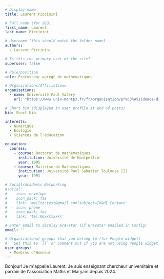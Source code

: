 ```yaml
---
# Display name
title: Laurent Piccinini

# Full name (for SEO)
first_name: Laurent
last_name: Piccinini

# Username (this should match the folder name)
authors:
  - Laurent Piccinini

# Is this the primary user of the site?
superuser: false

# Role/position
role: Professeur agrégé de mathématiques

# Organizations/Affiliations
organizations:
  - name: Université Paul Valéry
    url: "https://www.univ-montp3.fr/fr/organisation/pr%C3%A9sidence-direction-générale-des-services"

# Short bio (displayed in user profile at end of posts)
bio: Short bio.

interests:
  - Numérique
  - Écologie
  - Sciences de l'éducation

education:
  courses:
    - course: Doctorat de mathématiques
      institution: Université de Montpellier
      year: 1995
    - course: Maitrise de Mathématiques
      institution: Université Paul Sabatier Toulouse III
      year: 1991

# Social/Academic Networking
#social:
#  - icon: envelope
#    icon_pack: fas
#    link: 'mailto:test@gmail.com?subject=[M&M] Contact'
#  - icon: phone
#    icon_pack: fas
#    link: 'tel:06xxxxxxxx'

# Enter email to display Gravatar (if Gravatar enabled in Config)
email: ''

# Organizational groups that you belong to (for People widget)
#   Set this to `[]` or comment out if you are not using People widget.
user_groups:
  - Membres d'Honneur
---
```


Bonjour! Je m'appelle Laurent. Je suis enseignant chercheur universitaire et parrain de l'association Maths et Maryam depuis 2024.